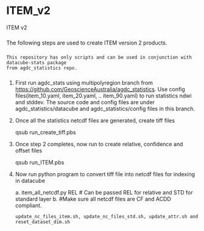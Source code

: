 # ITEM_v2
ITEM v2

###
The following steps are used to create ITEM version 2 products.
###

    This repository has only scripts and can be used in conjunction with datacube-stats package
    from agdc_statistics repo.
###

1. First run agdc_stats using multipolyregion branch from https://github.com/GeoscienceAustralia/agdc_statistics.
   Use config files(item_10.yaml, item_20.yaml, .. item_90.yaml) to run statistics ndwi and stddev. 
   The source code and config files are under agdc_statistics/datacube and agdc_statistics/config files in this
   branch. 

2. Once all the statistics netcdf files are generated, create tiff files

   qsub run_create_tiff.pbs

3. Once step 2 completes, now run to create relative, confidence and offset files

   qsub run_ITEM.pbs

4. Now run python program to convert tiff file into netcdf files for indexing in datacube

   a. item_all_netcdf.py REL # Can be passed REL for relative and STD for standard layer
   b. #Make sure all netcdf files are CF and ACDD compliant.

       update_nc_files_item.sh, update_nc_files_std.sh, update_attr.sh and reset_dataset_dim.sh
